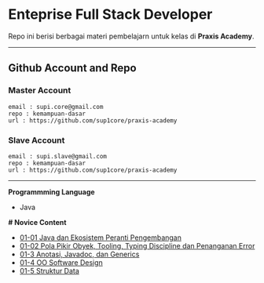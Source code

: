 # Enteprise Full Stack Developer
Repo ini berisi berbagai materi pembelajarn untuk kelas di __Praxis Academy__.

---
## Github Account and Repo
### Master Account
```
email : supi.core@gmail.com
repo : kemampuan-dasar
url : https://github.com/sup1core/praxis-academy
```

### Slave Account
```
email : supi.slave@gmail.com
repo : kemampuan-dasar
url : https://github.com/sup1core/praxis-academy
```
---
**Programmming Language**
* Java


**# Novice Content**
* [01-01 Java dan Ekosistem Peranti Pengembangan](https://github.com/sup1core/praxis-academy/tree/master/novice/01-01 "01-01 Java dan Ekosistem Peranti Pengembangan")
* [01-02 Pola Pikir Obyek, Tooling, Typing Discipline dan Penanganan Error](https://github.com/sup1core/praxis-academy/tree/master/novice/01-01 "01-02 Pola Pikir Obyek, Tooling, Typing Discipline dan Penanganan Error")
* [01-3 Anotasi, Javadoc, dan Generics](# "01-3 Anotasi, Javadoc, dan Generics")
* [01-4 OO Software Design](# "01-4 OO Software Design")
* [01-5 Struktur Data](# "01-5 Struktur Data")